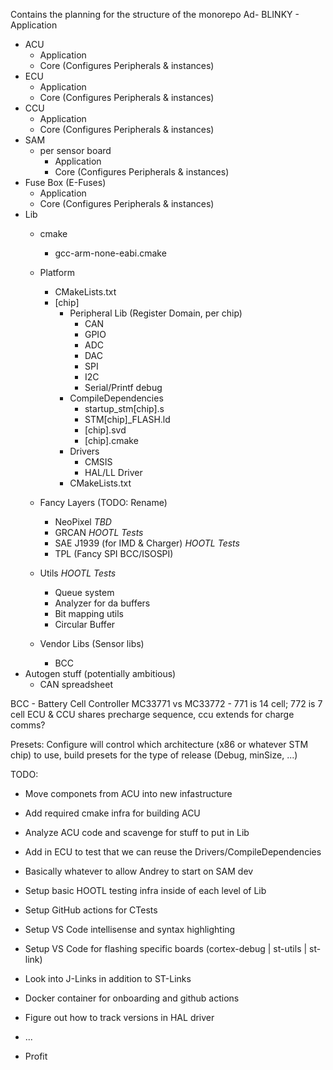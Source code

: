 Contains the planning for the structure of the monorepo
Ad- BLINKY
    - Application
- ACU
    - Application
    - Core (Configures Peripherals & instances)
- ECU
    - Application
    - Core (Configures Peripherals & instances)
- CCU
    - Application
    - Core (Configures Peripherals & instances)
- SAM
    - per sensor board
        - Application
        - Core (Configures Peripherals & instances)
- Fuse Box (E-Fuses)
    - Application
    - Core (Configures Peripherals & instances)
- Lib
    - cmake
        - gcc-arm-none-eabi.cmake
    - Platform
        - CMakeLists.txt
        - [chip]
            - Peripheral Lib (Register Domain, per chip)
                - CAN
                - GPIO
                - ADC
                - DAC
                - SPI
                - I2C
                - Serial/Printf debug
            - CompileDependencies
                - startup_stm[chip].s
                    <!-- Startup assembly -->
                - STM[chip]_FLASH.ld
                - [chip].svd
                - [chip].cmake
                    <!--
                    creates a function for setting the specific executable target to be compiled for said chip
                    said function should act like add_executable but have the Driver library automatically linked
                    -->
            - Drivers
                - CMSIS
                - HAL/LL Driver
            - CMakeLists.txt
                <!--
                should compile the Drivers into an interface lib 
                -->
                
    - Fancy Layers (TODO: Rename)
        - NeoPixel *TBD*
        - GRCAN *HOOTL Tests*
        - SAE J1939 (for IMD & Charger) *HOOTL Tests*
        - TPL (Fancy SPI BCC/ISOSPI)
    - Utils *HOOTL Tests*
        - Queue system
        - Analyzer for da buffers
        - Bit mapping utils
        - Circular Buffer
    - Vendor Libs (Sensor libs)
        - BCC
- Autogen stuff (potentially ambitious)
    - CAN spreadsheet
   
BCC - Battery Cell Controller
MC33771 vs MC33772 - 771 is 14 cell; 772 is 7 cell
ECU & CCU shares precharge sequence, ccu extends for charge comms?

Presets:
Configure will control which architecture (x86 or whatever STM chip) to use, build presets for the type of release (Debug, minSize, ...)

TODO:
- Move componets from ACU into new infastructure
- Add required cmake infra for building ACU
- Analyze ACU code and scavenge for stuff to put in Lib
- Add in ECU to test that we can reuse the Drivers/CompileDependencies
- Basically whatever to allow Andrey to start on SAM dev
- Setup basic HOOTL testing infra inside of each level of Lib
- Setup GitHub actions for CTests
- Setup VS Code intellisense and syntax highlighting
- Setup VS Code for flashing specific boards (cortex-debug | st-utils | st-link)
- Look into J-Links in addition to ST-Links
- Docker container for onboarding and github actions
- Figure out how to track versions in HAL driver

- ...
- Profit
